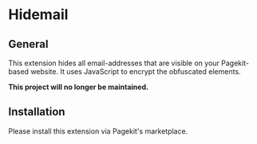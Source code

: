 # Hidemail

## General
This extension hides all email-addresses that are visible on your Pagekit-based website. It uses JavaScript to encrypt the obfuscated elements.

**This project will no longer be maintained.**

## Installation
Please install this extension via Pagekit's marketplace.
